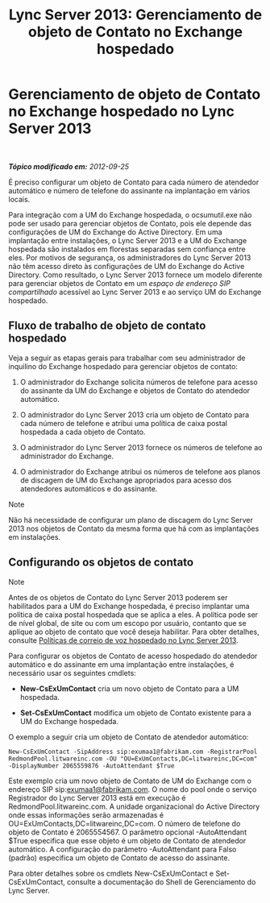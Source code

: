﻿---
title: 'Lync Server 2013: Gerenciamento de objeto de Contato no Exchange hospedado'
TOCTitle: Gerenciamento de objeto de Contato no Exchange hospedado
ms:assetid: eead9d76-bc4f-4c1c-9779-683cb7a88410
ms:mtpsurl: https://technet.microsoft.com/pt-br/library/Gg412978(v=OCS.15)
ms:contentKeyID: 49308523
ms.date: 05/19/2016
mtps_version: v=OCS.15
ms.translationtype: HT
---

# Gerenciamento de objeto de Contato no Exchange hospedado no Lync Server 2013

 

_**Tópico modificado em:** 2012-09-25_

É preciso configurar um objeto de Contato para cada número de atendedor automático e número de telefone do assinante na implantação em vários locais.

Para integração com a UM do Exchange hospedada, o ocsumutil.exe não pode ser usado para gerenciar objetos de Contato, pois ele depende das configurações de UM do Exchange do Active Directory. Em uma implantação entre instalações, o Lync Server 2013 e a UM do Exchange hospedada são instalados em florestas separadas sem confiança entre eles. Por motivos de segurança, os administradores do Lync Server 2013 não têm acesso direto às configurações de UM do Exchange do Active Directory. Como resultado, o Lync Server 2013 fornece um modelo diferente para gerenciar objetos de Contato em um *espaço de endereço SIP compartilhado* acessível ao Lync Server 2013 e ao serviço UM do Exchange hospedado.

## Fluxo de trabalho de objeto de contato hospedado

Veja a seguir as etapas gerais para trabalhar com seu administrador de inquilino do Exchange hospedado para gerenciar objetos de contato:

1.  O administrador do Exchange solicita números de telefone para acesso do assinante da UM do Exchange e objetos de Contato do atendedor automático.

2.  O administrador do Lync Server 2013 cria um objeto de Contato para cada número de telefone e atribui uma política de caixa postal hospedada a cada objeto de Contato.

3.  O administrador do Lync Server 2013 fornece os números de telefone ao administrador do Exchange.

4.  O administrador do Exchange atribui os números de telefone aos planos de discagem de UM do Exchange apropriados para acesso dos atendedores automáticos e do assinante.

> [!note]  
> Não há necessidade de configurar um plano de discagem do Lync Server 2013 nos objetos de Contato da mesma forma que há com as implantações em instalações.

## Configurando os objetos de contato

> [!note]  
> Antes de os objetos de Contato do Lync Server 2013 poderem ser habilitados para a UM do Exchange hospedada, é preciso implantar uma política de caixa postal hospedada que se aplica a eles. A política pode ser de nível global, de site ou com um escopo por usuário, contanto que se aplique ao objeto de contato que você deseja habilitar. Para obter detalhes, consulte <a href="lync-server-2013-hosted-voice-mail-policies.md">Políticas de correio de voz hospedado no Lync Server 2013</a>.

Para configurar os objetos de Contato de acesso hospedado do atendedor automático e do assinante em uma implantação entre instalações, é necessário usar os seguintes cmdlets:

  - **New-CsExUmContact** cria um novo objeto de Contato para a UM hospedada.

  - **Set-CsExUmContact** modifica um objeto de Contato existente para a UM do Exchange hospedada.

O exemplo a seguir cria um objeto de Contato de atendedor automático:

    New-CsExUmContact -SipAddress sip:exumaa1@fabrikam.com -RegistrarPool RedmondPool.litwareinc.com -OU "OU=ExUmContacts,DC=litwareinc,DC=com" -DisplayNumber 2065559876 -AutoAttendant $True

Este exemplo cria um novo objeto de Contato de UM do Exchange com o endereço SIP sip:exumaa1@fabrikam.com. O nome do pool onde o serviço Registrador do Lync Server 2013 está em execução é RedmondPool.litwareinc.com. A unidade organizacional do Active Directory onde essas informações serão armazenadas é OU=ExUmContacts,DC=litwareinc,DC=com. O número de telefone do objeto de Contato é 2065554567. O parâmetro opcional -AutoAttendant $True especifica que esse objeto é um objeto de Contato de atendedor automático. A configuração do parâmetro -AutoAttendant para Falso (padrão) especifica um objeto de Contato de acesso do assinante.

Para obter detalhes sobre os cmdlets New-CsExUmContact e Set-CsExUmContact, consulte a documentação do Shell de Gerenciamento do Lync Server.

